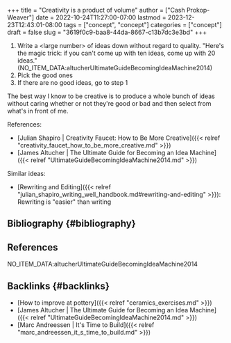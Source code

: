 +++
title = "Creativity is a product of volume"
author = ["Cash Prokop-Weaver"]
date = 2022-10-24T11:27:00-07:00
lastmod = 2023-12-23T12:43:01-08:00
tags = ["concept", "concept"]
categories = ["concept"]
draft = false
slug = "3619f0c9-baa8-44da-8667-c13b7dc3e3bd"
+++

1.  Write a &lt;large number&gt; of ideas down without regard to quality. "Here's the magic trick: if you can't come up with ten ideas, come up with 20 ideas." (NO_ITEM_DATA:altucherUltimateGuideBecomingIdeaMachine2014)
2.  Pick the good ones
3.  If there are no good ideas, go to step 1

The best way I know to be creative is to produce a whole bunch of ideas without caring whether or not they're good or bad and then select from what's in front of me.

References:

-   [Julian Shapiro | Creativity Faucet: How to Be More Creative]({{< relref "creativity_faucet_how_to_be_more_creative.md" >}})
-   [James Altucher | The Ultimate Guide for Becoming an Idea Machine]({{< relref "UltimateGuideBecomingIdeaMachine2014.md" >}})

Similar ideas:

-   [Rewriting and Editing]({{< relref "julian_shapiro_writing_well_handbook.md#rewriting-and-editing" >}}): Rewriting is "easier" than writing


## Bibliography {#bibliography}

## References

<style>.csl-entry{text-indent: -1.5em; margin-left: 1.5em;}</style><div class="csl-bib-body">
  <div class="csl-entry">NO_ITEM_DATA:altucherUltimateGuideBecomingIdeaMachine2014</div>
</div>



## Backlinks {#backlinks}

-   [How to improve at pottery]({{< relref "ceramics_exercises.md" >}})
-   [James Altucher | The Ultimate Guide for Becoming an Idea Machine]({{< relref "UltimateGuideBecomingIdeaMachine2014.md" >}})
-   [Marc Andreessen | It's Time to Build]({{< relref "marc_andreessen_it_s_time_to_build.md" >}})
